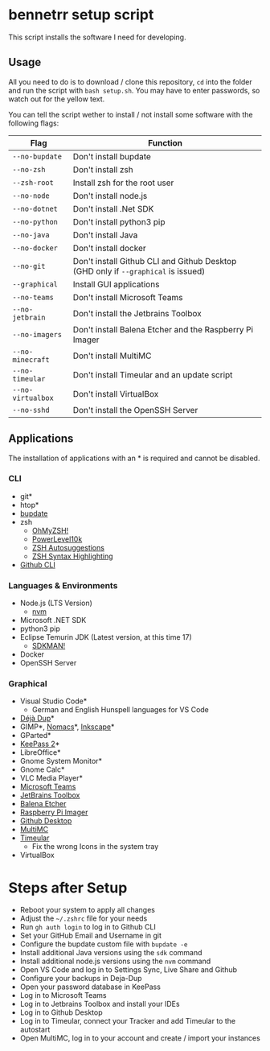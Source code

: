 # bennetrr setup script

This script installs the software I need for developing.

## Usage

All you need to do is to download / clone this repository, `cd` into the folder and run the script with `bash setup.sh`. You may have to enter passwords, so watch out for the yellow text.

You can tell the script wether to install / not install some software with the following flags:

| Flag              | Function                                                                          |
| ----------------- | --------------------------------------------------------------------------------- |
| `--no-bupdate`    | Don't install bupdate                                                             |
| `--no-zsh`        | Don't install zsh                                                                 |
| `--zsh-root`      | Install zsh for the root user                                                     |
| `--no-node`       | Don't install node.js                                                             |
| `--no-dotnet`     | Don't install .Net SDK                                                            |
| `--no-python`     | Don't install python3 pip                                                         |
| `--no-java`       | Don't install Java                                                                |
| `--no-docker`     | Don't install docker                                                              |
| `--no-git`        | Don't install Github CLI and Github Desktop (GHD only if `--graphical` is issued) |
| `--graphical`     | Install GUI applications                                                          |
| `--no-teams`      | Don't install Microsoft Teams                                                     |
| `--no-jetbrain`   | Don't install the Jetbrains Toolbox                                               |
| `--no-imagers`    | Don't install Balena Etcher and the Raspberry Pi Imager                           |
| `--no-minecraft`  | Don't install MultiMC                                                             |
| `--no-timeular`   | Don't install Timeular and an update script                                       |
| `--no-virtualbox` | Don't install VirtualBox                                                          |
| `--no-sshd`       | Don't install the OpenSSH Server                                                  |

## Applications

The installation of applications with an \* is required and cannot be disabled.

### CLI

- git\*
- htop\*
- [bupdate](https://github.com/bennetrr/bupdate)
- zsh
  - [OhMyZSH!](https://ohmyz.sh/)
  - [PowerLevel10k](https://github.com/romkatv/powerlevel10k)
  - [ZSH Autosuggestions](https://github.com/zsh-users/zsh-autosuggestions)
  - [ZSH Syntax Highlighting](https://github.com/zsh-users/zsh-syntax-highlighting)
- [Github CLI](https://cli.github.com/)

### Languages & Environments

- Node.js (LTS Version)
  - [nvm](https://github.com/nvm-sh/nvm)
- Microsoft .NET SDK
- python3 pip
- Eclipse Temurin JDK (Latest version, at this time 17)
  - [SDKMAN!](https://sdkman.io/)
- Docker
- OpenSSH Server

### Graphical

- Visual Studio Code\*
  - German and English Hunspell languages for VS Code
- [Déjà Dup](https://wiki.gnome.org/Apps/DejaDup/Details)\*
- GIMP*, [Nomacs](https://nomacs.org/)*, [Inkscape](https://inkscape.org)\*
- GParted\*
- [KeePass 2](https://keepass.info/)\*
- LibreOffice\*
- Gnome System Monitor\*
- Gnome Calc\*
- VLC Media Player\*
- [Microsoft Teams](https://www.microsoft.com/de-de/microsoft-teams/group-chat-software)
- [JetBrains Toolbox](https://www.jetbrains.com/toolbox-app/)
- [Balena Etcher](https://www.balena.io/etcher/)
- [Raspberry Pi Imager](https://www.raspberrypi.com/software/)
- [Github Desktop](https://desktop.github.com/)
- [MultiMC](https://multimc.org/)
- [Timeular](https://timeular.com/)
  - Fix the wrong Icons in the system tray
- VirtualBox

# Steps after Setup

- Reboot your system to apply all changes
- Adjust the `~/.zshrc` file for your needs
- Run `gh auth login` to log in to Github CLI
- Set your GitHub Email and Username in git
- Configure the bupdate custom file with `bupdate -e`
- Install additional Java versions using the `sdk` command
- Install additional node.js versions using the `nvm` command
- Open VS Code and log in to Settings Sync, Live Share and Github
- Configure your backups in Deja-Dup
- Open your password database in KeePass
- Log in to Microsoft Teams
- Log in to Jetbrains Toolbox and install your IDEs
- Log in to Github Desktop
- Log in to Timeular, connect your Tracker and add Timeular to the autostart
- Open MultiMC, log in to your account and create / import your instances
